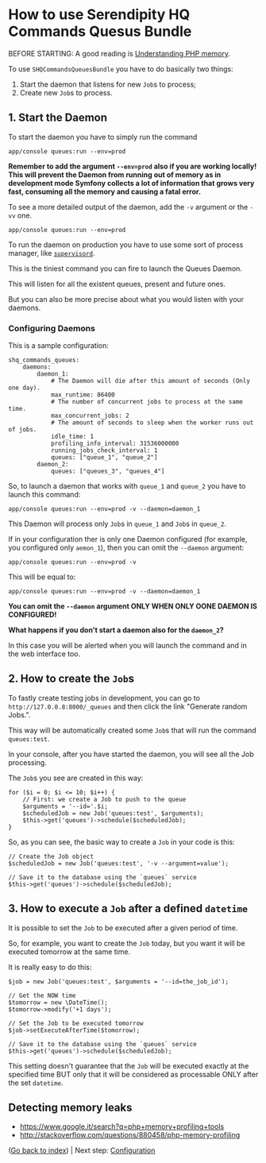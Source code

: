 How to use Serendipity HQ Commands Quesus Bundle
================================================

BEFORE STARTING: A good reading is [Understanding PHP memory](http://www.slideshare.net/jpauli/understanding-php-memory/).

To use `SHQCommandsQueuesBundle` you have to do basically two things:

1. Start the daemon that listens for new `Job`s to process;
2. Create new `Job`s to process.

## 1. Start the Daemon

To start the daemon you have to simply run the command

    app/console queues:run --env=prod

**Remember to add the argument `--env=prod` also if you are working locally! This will prevent the Daemon from running
out of memory as in development mode Symfony collects a lot of information that grows very fast, consuming all the
memory and causing a fatal error.**

To see a more detailed output of the daemon, add the `-v` argument or the `-vv` one.

    app/console queues:run --env=prod

To run the daemon on production you have to use some sort of process manager, like
 [`supervisord`](http://supervisord.org/).

This is the tiniest command you can fire to launch the Queues Daemon.

This will listen for all the existent queues, present and future ones.

But you can also be more precise about what you would listen with your daemons.

### Configuring Daemons

This is a sample configuration:

    shq_commands_queues:
        daemons:
            daemon_1:
                # The Daemon will die after this amount of seconds (Only one day).
                max_runtime: 86400
                # The number of concurrent jobs to process at the same time.
                max_concurrent_jobs: 2
                # The amount of seconds to sleep when the worker runs out of jobs.
                idle_time: 1
                profiling_info_interval: 31536000000
                running_jobs_check_interval: 1
                queues: ["queue_1", "queue_2"]
            daemon_2:
                queues: ["queues_3", "queues_4"]

So, to launch a daemon that works with `queue_1` and `queue_2` you have to launch this command:

    app/console queues:run --env=prod -v --daemon=daemon_1

This Daemon will process only `Job`s in `queue_1` and `Job`s in `queue_2`.

If in your configuration ther is only one Daemon configured (for example, you configured only `aemon_1`), then you can
 omit the `--daemon` argument:

    app/console queues:run --env=prod -v

This will be equal to:

    app/console queues:run --env=prod -v --daemon=daemon_1

**You can omit the `--daemon` argument ONLY WHEN ONLY OONE DAEMON IS CONFIGURED!**

**What happens if you don't start a daemon also for the `daemon_2`?**

In this case you will be alerted when you will launch the command and in the web interface too.

## 2. How to create the `Job`s

To fastly create testing jobs in development, you can go to `http://127.0.0.8:8000/_queues` and then click the link
 "Generate random Jobs.".

This way will be automatically created some `Job`s that will run the command `queues:test`.

In your console, after you have started the daemon, you will see all the Job processing.

The `Job`s you see are created in this way:

    for ($i = 0; $i <= 10; $i++) {
        // First: we create a Job to push to the queue
        $arguments = '--id='.$i;
        $scheduledJob = new Job('queues:test', $arguments);
        $this->get('queues')->schedule($scheduledJob);
    }

So, as you can see, the basic way to create a `Job` in your code is this:

    // Create the Job object
    $scheduledJob = new Job('queues:test', '-v --argument=value');
    
    // Save it to the database using the `queues` service
    $this->get('queues')->schedule($scheduledJob);

## 3. How to execute a `Job` after a defined `datetime`

It is possible to set the `Job`  to be executed after a given period of time.

So, for example, you want to create the `Job` today, but you want it will be executed tomorrow at the same time.

It is really easy to do this:

    $job = new Job('queues:test', $arguments = '--id=the_job_id');
    
    // Get the NOW time
    $tomorrow = new \DateTime();
    $tomorrow->modify('+1 days');
    
    // Set the Job to be executed tomorrow
    $job->setExecuteAfterTime($tomorrow);
    
    // Save it to the database using the `queues` service
    $this->get('queues')->schedule($scheduledJob);

This setting doesn't guarantee that the `Job` will be executed exactly at the specified time BUT only that it will be
 considered as processable ONLY after the set `datetime`.

## Detecting memory leaks

- https://www.google.it/search?q=php+memory+profiling+tools
- http://stackoverflow.com/questions/880458/php-memory-profiling

([Go back to index](00-Index.md)) | Next step: [Configuration](40-Configuration.md)